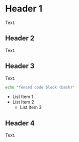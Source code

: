 # Header 1

Text.

## Header 2

Text.

## Header 3

Text.

```bash
echo "fenced code block (bash)"
```

* List Item 1
* List Item 2
  * List Item 3

## Header 4

Text.
